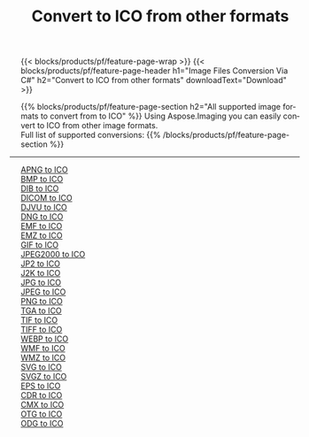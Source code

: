 ﻿---
title: Convert to ICO from other formats 
weight: 3920
url: /java/conversion/to/ico 
lang: en
langdirlevel: 2
locales: zh-hans,ja,it,ru,de,es,fr,nl,id,lt,pl,pt,vi,tr,ko,zh-hant,ar,hi,th,sv,cs,uk,he
description: Using Aspose.Imaging you can easily convert to ICO from other formats
---

{{< blocks/products/pf/feature-page-wrap >}}
{{< blocks/products/pf/feature-page-header h1="Image Files Conversion Via C#" h2="Convert to ICO from other formats" downloadText="Download" >}}


{{% blocks/products/pf/feature-page-section  h2="All supported image formats to convert from to ICO" %}}
Using Aspose.Imaging you can easily convert to ICO from other image formats.
<br/>
Full list of supported conversions:
{{% /blocks/products/pf/feature-page-section %}}
<div class="container-fluid productfamilypage bg-gray">
    <div class="convertypes bg-gray agp-content section">
        <div class="container">
		<hr style="margin-left:-20px;"/>
		<div class="row other-converters">
		    <div class='col-md-2 other-converter remove-lp remove-rp'><a href="/imaging/java/conversion/apng-to-ico" >APNG to ICO</a></div>
<div class='col-md-2 other-converter remove-lp remove-rp'><a href="/imaging/java/conversion/bmp-to-ico" >BMP to ICO</a></div>
<div class='col-md-2 other-converter remove-lp remove-rp'><a href="/imaging/java/conversion/dib-to-ico" >DIB to ICO</a></div>
<div class='col-md-2 other-converter remove-lp remove-rp'><a href="/imaging/java/conversion/dicom-to-ico" >DICOM to ICO</a></div>
<div class='col-md-2 other-converter remove-lp remove-rp'><a href="/imaging/java/conversion/djvu-to-ico" >DJVU to ICO</a></div>
<div class='col-md-2 other-converter remove-lp remove-rp'><a href="/imaging/java/conversion/dng-to-ico" >DNG to ICO</a></div>
<div class='col-md-2 other-converter remove-lp remove-rp'><a href="/imaging/java/conversion/emf-to-ico" >EMF to ICO</a></div>
<div class='col-md-2 other-converter remove-lp remove-rp'><a href="/imaging/java/conversion/emz-to-ico" >EMZ to ICO</a></div>
<div class='col-md-2 other-converter remove-lp remove-rp'><a href="/imaging/java/conversion/gif-to-ico" >GIF to ICO</a></div>
<div class='col-md-2 other-converter remove-lp remove-rp'><a href="/imaging/java/conversion/jpeg2000-to-ico" >JPEG2000 to ICO</a></div>
<div class='col-md-2 other-converter remove-lp remove-rp'><a href="/imaging/java/conversion/jp2-to-ico" >JP2 to ICO</a></div>
<div class='col-md-2 other-converter remove-lp remove-rp'><a href="/imaging/java/conversion/j2k-to-ico" >J2K to ICO</a></div>
<div class='col-md-2 other-converter remove-lp remove-rp'><a href="/imaging/java/conversion/jpg-to-ico" >JPG to ICO</a></div>
<div class='col-md-2 other-converter remove-lp remove-rp'><a href="/imaging/java/conversion/jpeg-to-ico" >JPEG to ICO</a></div>
<div class='col-md-2 other-converter remove-lp remove-rp'><a href="/imaging/java/conversion/png-to-ico" >PNG to ICO</a></div>
<div class='col-md-2 other-converter remove-lp remove-rp'><a href="/imaging/java/conversion/tga-to-ico" >TGA to ICO</a></div>
<div class='col-md-2 other-converter remove-lp remove-rp'><a href="/imaging/java/conversion/tif-to-ico" >TIF to ICO</a></div>
<div class='col-md-2 other-converter remove-lp remove-rp'><a href="/imaging/java/conversion/tiff-to-ico" >TIFF to ICO</a></div>
<div class='col-md-2 other-converter remove-lp remove-rp'><a href="/imaging/java/conversion/webp-to-ico" >WEBP to ICO</a></div>
<div class='col-md-2 other-converter remove-lp remove-rp'><a href="/imaging/java/conversion/wmf-to-ico" >WMF to ICO</a></div>
<div class='col-md-2 other-converter remove-lp remove-rp'><a href="/imaging/java/conversion/wmz-to-ico" >WMZ to ICO</a></div>
<div class='col-md-2 other-converter remove-lp remove-rp'><a href="/imaging/java/conversion/svg-to-ico" >SVG to ICO</a></div>
<div class='col-md-2 other-converter remove-lp remove-rp'><a href="/imaging/java/conversion/svgz-to-ico" >SVGZ to ICO</a></div>
<div class='col-md-2 other-converter remove-lp remove-rp'><a href="/imaging/java/conversion/eps-to-ico" >EPS to ICO</a></div>
<div class='col-md-2 other-converter remove-lp remove-rp'><a href="/imaging/java/conversion/cdr-to-ico" >CDR to ICO</a></div>
<div class='col-md-2 other-converter remove-lp remove-rp'><a href="/imaging/java/conversion/cmx-to-ico" >CMX to ICO</a></div>
<div class='col-md-2 other-converter remove-lp remove-rp'><a href="/imaging/java/conversion/otg-to-ico" >OTG to ICO</a></div>
<div class='col-md-2 other-converter remove-lp remove-rp'><a href="/imaging/java/conversion/odg-to-ico" >ODG to ICO</a></div>
                </div>
        </div>
    </div>
</div>
<br/>

